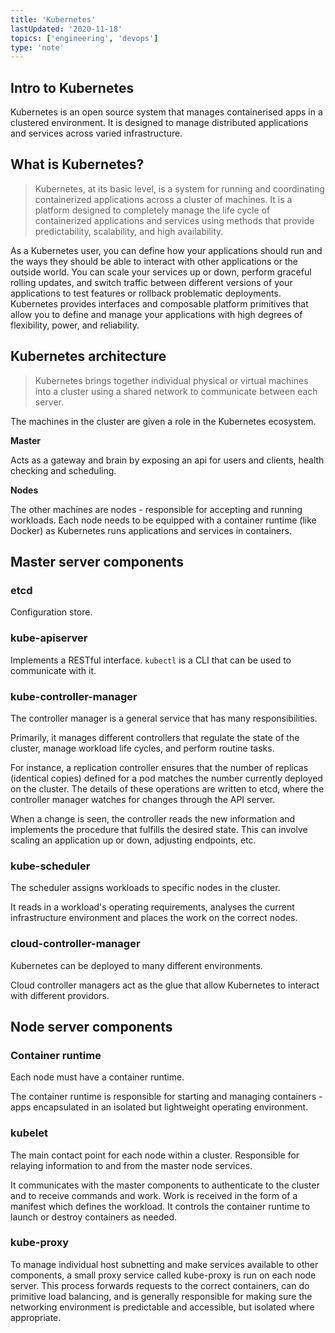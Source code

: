 ```yaml
---
title: 'Kubernetes'
lastUpdated: '2020-11-18'
topics: ['engineering', 'devops']
type: 'note'
---
```


## Intro to Kubernetes

Kubernetes is an open source system that manages containerised apps in a clustered environment. It is designed to manage distributed applications and services across varied infrastructure.

## What is Kubernetes?

> Kubernetes, at its basic level, is a system for running and coordinating containerized applications across a cluster of machines. It is a platform designed to completely manage the life cycle of containerized applications and services using methods that provide predictability, scalability, and high availability.

As a Kubernetes user, you can define how your applications should run and the ways they should be able to interact with other applications or the outside world. You can scale your services up or down, perform graceful rolling updates, and switch traffic between different versions of your applications to test features or rollback problematic deployments. Kubernetes provides interfaces and composable platform primitives that allow you to define and manage your applications with high degrees of flexibility, power, and reliability.

## Kubernetes architecture

> Kubernetes brings together individual physical or virtual machines into a cluster using a shared network to communicate between each server.

The machines in the cluster are given a role in the Kubernetes ecosystem.

**Master**

Acts as a gateway and brain by exposing an api for users and clients, health checking and scheduling.

**Nodes**

The other machines are nodes - responsible for accepting and running workloads. Each node needs to be equipped with a container runtime (like Docker) as Kubernetes runs applications and services in containers.

## Master server components

### etcd

Configuration store.

### kube-apiserver

Implements a RESTful interface. `kubectl` is a CLI that can be used to communicate with it.

### kube-controller-manager

The controller manager is a general service that has many responsibilities.

Primarily, it manages different controllers that regulate the state of the cluster, manage workload life cycles, and perform routine tasks.

For instance, a replication controller ensures that the number of replicas (identical copies) defined for a pod matches the number currently deployed on the cluster. The details of these operations are written to etcd, where the controller manager watches for changes through the API server.

When a change is seen, the controller reads the new information and implements the procedure that fulfills the desired state. This can involve scaling an application up or down, adjusting endpoints, etc.

### kube-scheduler

The scheduler assigns workloads to specific nodes in the cluster.

It reads in a workload's operating requirements, analyses the current infrastructure environment and places the work on the correct nodes.

### cloud-controller-manager

Kubernetes can be deployed to many different environments.

Cloud controller managers act as the glue that allow Kubernetes to interact with different providors.

## Node server components

### Container runtime

Each node must have a container runtime.

The container runtime is responsible for starting and managing containers - apps encapsulated in an isolated but lightweight operating environment.

### kubelet

The main contact point for each node within a cluster. Responsible for relaying information to and from the master node services.

It communicates with the master components to authenticate to the cluster and to receive commands and work. Work is received in the form of a manifest which defines the workload. It controls the container runtime to launch or destroy containers as needed.

### kube-proxy

To manage individual host subnetting and make services available to other components, a small proxy service called kube-proxy is run on each node server. This process forwards requests to the correct containers, can do primitive load balancing, and is generally responsible for making sure the networking environment is predictable and accessible, but isolated where appropriate.
